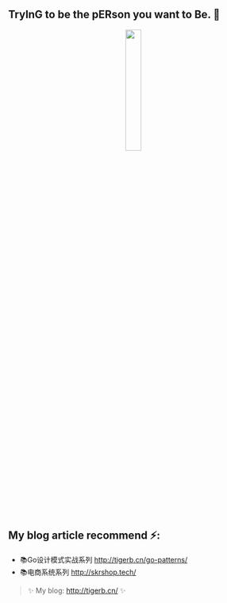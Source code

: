 ## TryInG to be the pERson you want to Be. 👋

<p align="center">
    <img style="vertical-align:middle" width="25%" src="http://cdn.tigerb.cn/wechat-blog-qrcode.jpg?imageMogr2/thumbnail/260x260!/format/webp/blur/1x0/quality/90|imageslim">
    
<p>

## My blog article recommend ⚡️:

- 📚Go设计模式实战系列 <http://tigerb.cn/go-patterns/>
- 📚电商系统系列 <http://skrshop.tech/>

> ✨ My blog: <http://tigerb.cn/> ✨
